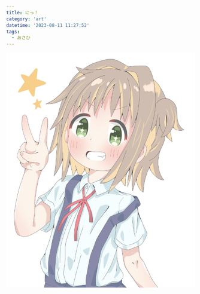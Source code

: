 ```yaml
---
title: にっ！
category: 'art'
datetime: '2023-08-11 11:27:52'
tags:
  - あさひ
---
```


![img](img/IMG_0913.jpeg)
